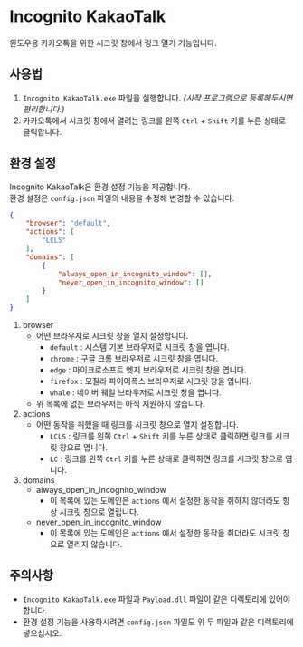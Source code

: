 # Incognito KakaoTalk
윈도우용 카카오톡을 위한 시크릿 창에서 링크 열기 기능입니다.  
## 사용법
1. ```Incognito KakaoTalk.exe``` 파일을 실행합니다. _(시작 프로그램으로 등록해두시면 편리합니다.)_
2. 카카오톡에서 시크릿 창에서 열려는 링크를 왼쪽 ```Ctrl``` + ```Shift``` 키를 누른 상태로 클릭합니다.
## 환경 설정
Incognito KakaoTalk은 환경 설정 기능을 제공합니다.  
환경 설정은 ```config.json``` 파일의 내용을 수정해 변경할 수 있습니다.
```json
{
    "browser": "default",
    "actions": [
        "LCLS"
    ],
    "domains": [
        {
            "always_open_in_incognito_window": [],
            "never_open_in_incognito_window": []
        }
    ]
}
```
1. browser
   * 어떤 브라우저로 시크릿 창을 열지 설정합니다.
     - ```default``` : 시스템 기본 브라우저로 시크릿 창을 엽니다.
     - ```chrome``` : 구글 크롬 브라우저로 시크릿 창을 엽니다.
     - ```edge``` : 마이크로소프트 엣지 브라우저로 시크릿 창을 엽니다.
     - ```firefox``` : 모질라 파이어폭스 브라우저로 시크릿 창을 엽니다.
     - ```whale``` : 네이버 웨일 브라우저로 시크릿 창을 엽니다.
   * 위 목록에 없는 브라우저는 아직 지원하지 않습니다.
2. actions
   * 어떤 동작을 취했을 때 링크를 시크릿 창으로 열지 설정합니다.
     - ```LCLS``` : 링크를 왼쪽 ```Ctrl``` + ```Shift``` 키를 누른 상태로 클릭하면 링크를 시크릿 창으로 엽니다.
     - ```LC``` : 링크를 왼쪽 ```Ctrl``` 키를 누른 상태로 클릭하면 링크를 시크릿 창으로 엽니다.
3. domains
   * always_open_in_incognito_window
     - 이 목록에 있는 도메인은 ```actions``` 에서 설정한 동작을 취하지 않더라도 항상 시크릿 창으로 열립니다.
   * never_open_in_incognito_window
     - 이 목록에 있는 도메인은 ```actions``` 에서 설정한 동작을 취더라도 시크릿 창으로 열리지 않습니다.
## 주의사항
* ```Incognito KakaoTalk.exe``` 파일과 ```Payload.dll``` 파일이 같은 디렉토리에 있어야 합니다.
* 환경 설정 기능을 사용하시려면 ```config.json``` 파일도 위 두 파일과 같은 디렉토리에 넣으십시오.
